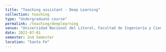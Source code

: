 ```yaml
---
title: "Teaching assistant - Deep Learning"
collection: teaching
type: "Undergraduate course"
permalink: /teaching/deeplearning
venue: "Universidad Nacional del Litoral, Facultad de Ingeniería y Ciencias Hídricas"
date: 2021-07-01
semester: 2nd Semester
location: "Santa Fe"
---
```

